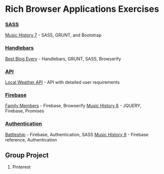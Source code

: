 # Rich Browser Applications Exercises

### [SASS](../resources/RBA_MEDIA_QUERIES.md)
[Music History 7](MUSIC_HISTORY_07.md) - SASS, GRUNT, and Bootstrap


### [Handlebars](../resources/RBA_HANDLEBARS.md)
[Best Blog Every](RBA_HANDLEBARS_BLOG.md) - Handlebars, GRUNT, SASS, Browserify


### [API](../resources/RBA_API_CONCEPTS.md)
[Local Weather API](RBA_API_WEATHER_APP.md) - API with detailed user requirements


### [Firebase](../resources/RBA_FIREBASE_CONCEPTS.md)
[Family Members](RBA_FAMILY_MEMBERS.md) - Firebase, Browserify 
[Music History 8](MUSIC_HISTORY_08.md) - JQUERY, Firebase, Promises 


### [Authentication](../resources/RBA_AUTHENTICATION.md)
[Battleship](RBA_BATTLESHIP.md) - Firebase, Authentication, SASS 
[Music History 9](MUSIC_HISTORY_09.md) - Firebase reference, Authentication


## Group Project
1. Pinterest